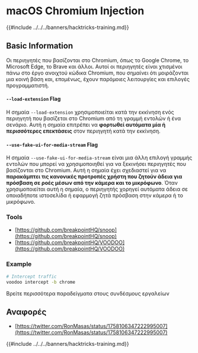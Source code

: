 # macOS Chromium Injection

{{#include ../../../banners/hacktricks-training.md}}

## Basic Information

Οι περιηγητές που βασίζονται στο Chromium, όπως το Google Chrome, το Microsoft Edge, το Brave και άλλοι. Αυτοί οι περιηγητές είναι χτισμένοι πάνω στο έργο ανοιχτού κώδικα Chromium, που σημαίνει ότι μοιράζονται μια κοινή βάση και, επομένως, έχουν παρόμοιες λειτουργίες και επιλογές προγραμματιστή.

#### `--load-extension` Flag

Η σημαία `--load-extension` χρησιμοποιείται κατά την εκκίνηση ενός περιηγητή που βασίζεται στο Chromium από τη γραμμή εντολών ή ένα σενάριο. Αυτή η σημαία επιτρέπει να **φορτωθεί αυτόματα μία ή περισσότερες επεκτάσεις** στον περιηγητή κατά την εκκίνηση.

#### `--use-fake-ui-for-media-stream` Flag

Η σημαία `--use-fake-ui-for-media-stream` είναι μια άλλη επιλογή γραμμής εντολών που μπορεί να χρησιμοποιηθεί για να ξεκινήσει περιηγητές που βασίζονται στο Chromium. Αυτή η σημαία έχει σχεδιαστεί για να **παρακάμπτει τις κανονικές προτροπές χρήστη που ζητούν άδεια για πρόσβαση σε ροές μέσων από την κάμερα και το μικρόφωνο**. Όταν χρησιμοποιείται αυτή η σημαία, ο περιηγητής χορηγεί αυτόματα άδεια σε οποιαδήποτε ιστοσελίδα ή εφαρμογή ζητά πρόσβαση στην κάμερα ή το μικρόφωνο.

### Tools

- [https://github.com/breakpointHQ/snoop](https://github.com/breakpointHQ/snoop)
- [https://github.com/breakpointHQ/VOODOO](https://github.com/breakpointHQ/VOODOO)

### Example
```bash
# Intercept traffic
voodoo intercept -b chrome
```
Βρείτε περισσότερα παραδείγματα στους συνδέσμους εργαλείων

## Αναφορές

- [https://twitter.com/RonMasas/status/1758106347222995007](https://twitter.com/RonMasas/status/1758106347222995007)

{{#include ../../../banners/hacktricks-training.md}}
